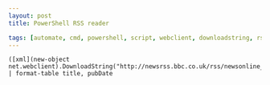 ```yaml
---
layout: post
title: PowerShell RSS reader

tags: [automate, cmd, powershell, script, webclient, downloadstring, rss, format-table]
---
```


    ([xml](new-object net.webclient).DownloadString("http://newsrss.bbc.co.uk/rss/newsonline_world_edition/business/rss.xml")).rss.channel.item | format-table title, pubDate
